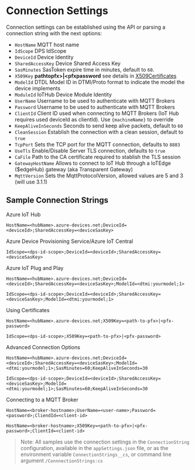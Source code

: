 # Connection Settings

Connection settings can be established using the API or parsing a connection string with the next options:

- `HostName` MQTT host name
- `IdScope` DPS IdScope 
- `DeviceId` Device Identity 
- `SharedAccessKey` Device Shared Access Key
- `SasMinutes` SasToken expire time in minutes, default to `60`.
- `X509Key` __pathtopfx>|<pfxpassword__  see details in [X509Certificates](X509Certificates.md)
- `ModelId` DTDL Model ID in DTMI/Proto format to indicate the model the device implements
- `ModuleId` IoTHub Device Module Identity
- `UserName` Username to be used to authenticate with MQTT Brokers
- `Password` Username to be used to authenticate with MQTT Brokers
- `ClientId` Client ID used when connecting to MQTT Brokers (IoT Hub requires used deviceId as clientId). Use `{machineName}` to override
- `KeepAliveInSeconds` Seconds to send keep alive packets, default to `60`
- `CleanSession` Establish the connection with a clean session, default to `true`
- `TcpPort` Sets the TCP port for the MQTT connection, defaults to `8883`
- `UseTls` Enable/Disable Server TLS connection, defaults to `true`
- `CaFile` Path to the CA certificate required to stablish the TLS session
- `GatewayHostName` Allows to connect to IoT Hub through a IoTEdge ($edgeHub) gateway (aka Transparent Gateway)
- `MqttVersion` Sets the MqttProtocolVersion, allowed values are 5 and 3 (will use 3.1.1)

## Sample Connection Strings

Azure IoT Hub

```
HostName=<hubName>.azure-devices.net;DeviceId=<deviceId>;SharedAccessKey=<deviceSasKey>
```

Azure Device Provisioning Service/Azure IoT Central

```
IdScope=<dps-id-scope>;DeviceId=<deviceId>;SharedAccessKey=<deviceSasKey>
```

Azure IoT Plug and Play

```
HostName=<hubName>.azure-devices.net;DeviceId=<deviceId>;SharedAccessKey=<deviceSasKey>;ModelId=<dtmi:yourmodel;1>

IdScope=<dps-id-scope>;DeviceId=<deviceId>;SharedAccessKey=<deviceSasKey>;ModelId=<dtmi:yourmodel;1>
```

Using Certificates

```
HostName=<hubName>.azure-devices.net;X509Key=<path-to-pfx>|<pfx-password>

IdScope=<dps-id-scope>;X509Key=<path-to-pfx>|<pfx-password>
```

Advanced Connection Options

```
HostName=<hubName>.azure-devices.net;DeviceId=<deviceId>;SharedAccessKey=<deviceSasKey>;ModelId=<dtmi:yourmodel;1>;SasMinutes=60;KeepAliveInSeconds=30

IdScope=<dps-id-scope>;DeviceId=<deviceId>;SharedAccessKey=<deviceSasKey>;ModelId=<dtmi:yourmodel;1>;SasMinutes=60;KeepAliveInSeconds=30
```

Connecting to a MQTT Broker

```
HostName=<broker-hostname>;UserName=<user-name>;Password=<password>;CliendId=<client-id>

HostName=<broker-hostname>;X509Key=<path-to-pfx>|<pfx-password>;ClientId=<client-id>
```


> Note: All samples use the connection settings in the `ConnectionString` configuration, available in the `appSettings.json` file, or as the environment variable `ConnectionStrings__cs`, or command line argument `/ConnnectionStrings:cs`